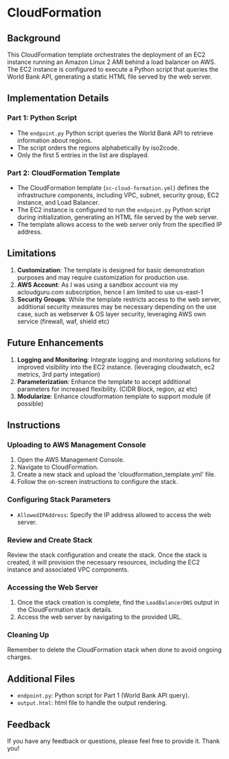 # CloudFormation

## Background

This CloudFormation template orchestrates the deployment of an EC2 instance running an Amazon Linux 2 AMI behind a load balancer on AWS. The EC2 instance is configured to execute a Python script that queries the World Bank API, generating a static HTML file served by the web server.

## Implementation Details

### Part 1: Python Script
- The `endpoint.py` Python script queries the World Bank API to retrieve information about regions.
- The script orders the regions alphabetically by iso2code.
- Only the first 5 entries in the list are displayed.

### Part 2: CloudFormation Template
- The CloudFormation template (`sc-cloud-formation.yml`) defines the infrastructure components, including VPC, subnet, security group, EC2 instance, and Load Balancer.
- The EC2 instance is configured to run the `endpoint.py` Python script during initialization, generating an HTML file served by the web server.
- The template allows access to the web server only from the specified IP address.

## Limitations

1. **Customization**: The template is designed for basic demonstration purposes and may require customization for production use.
2. **AWS Account**: As I was using a sandbox account via my acloudguru.com subscription, hence I am limited to use us-east-1
2. **Security Groups**: While the template restricts access to the web server, additional security measures may be necessary depending on the use case, such as webserver & OS layer security, leveraging AWS own service (firewall, waf, shield etc)

## Future Enhancements

1. **Logging and Monitoring**: Integrate logging and monitoring solutions for improved visibility into the EC2 instance. (leveraging cloudwatch, ec2 metrics, 3rd party integation)
2. **Parameterization**: Enhance the template to accept additional parameters for increased flexibility. (CIDR Block, region, az etc)
3. **Modularize**: Enhance cloudformation template to support module (if possible)


## Instructions

### Uploading to AWS Management Console

1. Open the AWS Management Console.
2. Navigate to CloudFormation.
3. Create a new stack and upload the 'cloudformation_template.yml' file.
4. Follow the on-screen instructions to configure the stack.

### Configuring Stack Parameters

- `AllowedIPAddress`: Specify the IP address allowed to access the web server.

### Review and Create Stack

Review the stack configuration and create the stack. Once the stack is created, it will provision the necessary resources, including the EC2 instance and associated VPC components.

### Accessing the Web Server

1. Once the stack creation is complete, find the `LoadBalancerDNS` output in the CloudFormation stack details.
2. Access the web server by navigating to the provided URL.

### Cleaning Up

Remember to delete the CloudFormation stack when done to avoid ongoing charges.

## Additional Files

- `endpoint.py`: Python script for Part 1 (World Bank API query).
- `output.html`: html file to handle the output rendering.


## Feedback

If you have any feedback or questions, please feel free to provide it. Thank you!
